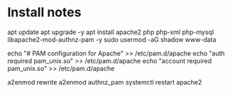 # Install notes

 apt update
 apt upgrade -y
 apt install apache2 php php-xml php-mysql libapache2-mod-authnz-pam -y
 sudo usermod -aG shadow www-data

 echo "# PAM configuration for Apache" >> /etc/pam.d/apache
 echo "auth required pam_unix.so" >> /etc/pam.d/apache
 echo "account required pam_unix.so" >> /etc/pam.d/apache


 a2enmod rewrite
 a2enmod authnz_pam
 systemctl restart apache2
